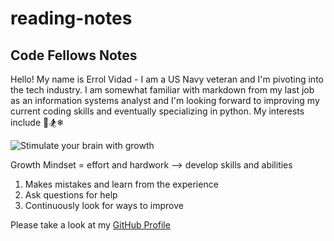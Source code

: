 # reading-notes

## **Code Fellows Notes**

Hello! My name is Errol Vidad - I am a US Navy veteran and I'm pivoting into the tech industry. I am somewhat familiar with markdown from my last job as an information systems analyst and I'm looking forward to improving my current coding skills and eventually specializing in python. My interests include &#x1F3C8;&#x1F3C2;&#x2744;

![Stimulate your brain with growth]([https://openclipart.org/image/800px/339411](https://openclipart.org/download/339411/smartbrain.svg))

Growth Mindset = effort and hardwork --> develop skills and abilities
1. Makes mistakes and learn from the experience
2. Ask questions for help
3. Continuously look for ways to improve

Please take a look at my [GitHub Profile](https://github.com/evidad)


